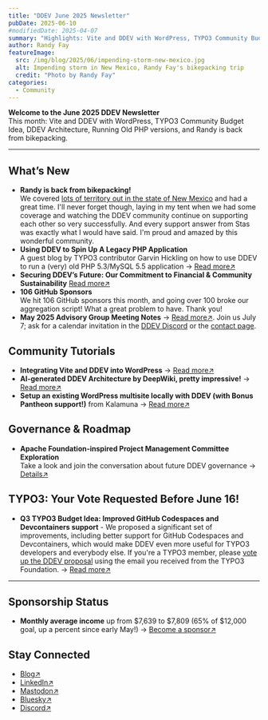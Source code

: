 ```yaml
---
title: "DDEV June 2025 Newsletter"
pubDate: 2025-06-10
#modifiedDate: 2025-04-07
summary: "Highlights: Vite and DDEV with WordPress, TYPO3 Community Budget Idea, DDEV Architecture, Running Old PHP versions."
author: Randy Fay
featureImage:
  src: /img/blog/2025/06/impending-storm-new-mexico.jpg
  alt: Impending storm in New Mexico, Randy Fay's bikepacking trip
  credit: "Photo by Randy Fay"
categories:
  - Community
---
```


**Welcome to the June 2025 DDEV Newsletter**  
This month: Vite and DDEV with WordPress, TYPO3 Community Budget Idea, DDEV Architecture, Running Old PHP versions, and Randy is back from bikepacking.

---

## What’s New

- **Randy is back from bikepacking!**  
  We covered [lots of territory out in the state of New Mexico](https://facebook.com/randyfay) and had a great time. I'll never forget though, laying in my tent when we had some coverage and watching the DDEV community continue on supporting each other so very successfully. And every support answer from Stas was exactly what I would have said. I'm proud and amazed by this wonderful community.
- **Using DDEV to Spin Up A Legacy PHP Application**  
  A guest blog by TYPO3 contributor Garvin Hickling on how to use DDEV to run a (very) old PHP 5.3/MySQL 5.5 application → [Read more↗](https://ddev.com/blog/legacy-projects-with-unsupported-php-and-mysql-using-ddev)
- **Securing DDEV’s Future: Our Commitment to Financial & Community Sustainability** [Read more↗](https://ddev.com/blog/sustainability-for-ddev/)
- **106 GitHub Sponsors**  
  We hit 106 GitHub sponsors this month, and going over 100 broke our aggregation script! What a great problem to have. Thank you!
- **May 2025 Advisory Group Meeting Notes** → [Read more↗](https://github.com/orgs/ddev/discussions/7223). Join us July 7; ask for a calendar invitation in the [DDEV Discord](https://ddev.com/s/discord) or the [contact page](/contact).

## Community Tutorials

- **Integrating Vite and DDEV into WordPress** → [Read more↗](https://www.viget.com/articles/integrating-vite-and-ddev-into-wordpress/)
- **AI-generated DDEV Architecture by DeepWiki, pretty impressive!** → [Read more↗](https://deepwiki.com/ddev/ddev)
- **Setup an existing WordPress multisite locally with DDEV (with Bonus Pantheon support!)** from Kalamuna → [Read more↗](https://www.kalamuna.com/blog/setup-existing-wordpress-multisite-locally-ddev-bonus-pantheon-support)

## Governance & Roadmap

- **Apache Foundation-inspired Project Management Committee Exploration**  
  Take a look and join the conversation about future DDEV governance → [Details↗](https://github.com/orgs/ddev/discussions/7293)

## TYPO3: Your Vote Requested Before June 16!

- **Q3 TYPO3 Budget Idea: Improved GitHub Codespaces and Devcontainers support** - We proposed a significant set of improvements, including better support for GitHub Codespaces and Devcontainers, which would make DDEV even more useful for TYPO3 developers and everybody else. If you're a TYPO3 member, please [vote up the DDEV proposal](https://typo3.org/article/budget-2025-ideas-for-quarter-3-2025-published-vote-now) using the email you received from the TYPO3 Foundation. → [Read more↗](https://github.com/ddev/ddev/issues/7294)

---

## Sponsorship Status

- **Monthly average income** up from $7,639 to $7,809 (65% of $12,000 goal, up a percent since early May!) → [Become a sponsor↗](https://github.com/sponsors/ddev)

## Stay Connected

- [Blog↗](https://ddev.com/blog/)
- [LinkedIn↗](https://www.linkedin.com/company/ddev-foundation)
- [Mastodon↗](https://fosstodon.org/@ddev)
- [Bluesky↗](https://bsky.app/profile/ddev.bsky.social)
- [Discord↗](/s/discord)
